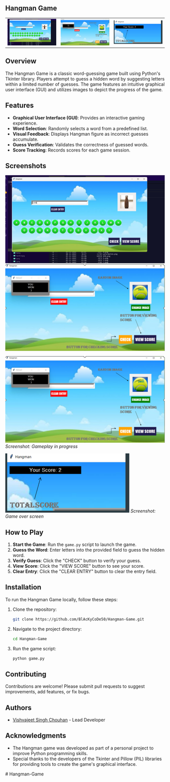 ﻿## Hangman Game

<table>
  <tr>
    <td style="object-fit: cover;"><img src="img1.png" alt="Homepage Screenshot" width="300"/></td>
    <td style="object-fit: cover;"><img src="img2.png" alt="Product Page Screenshot" width="300"/></td>
       <td style="object-fit: cover;"><img src="img3.png" alt="Product Page Screenshot" width="300"/></td>
  </tr>
</table>



## Overview

The Hangman Game is a classic word-guessing game built using Python's Tkinter library. Players attempt to guess a hidden word by suggesting letters within a limited number of guesses. The game features an intuitive graphical user interface (GUI) and utilizes images to depict the progress of the game.

## Features

- **Graphical User Interface (GUI)**: Provides an interactive gaming experience.
- **Word Selection**: Randomly selects a word from a predefined list.
- **Visual Feedback**: Displays Hangman figure as incorrect guesses accumulate.
- **Guess Verification**: Validates the correctness of guessed words.
- **Score Tracking**: Records scores for each game session.

## Screenshots

![Homepage Screenshot](img1.png)
![Product Page Screenshot](img2.png)

![Gameplay Screenshot](img2.png)
*Screenshot: Gameplay in progress*


![Game Over Screenshot](img3.png)
*Screenshot: Game over screen*


## How to Play

1. **Start the Game**: Run the `game.py` script to launch the game.
2. **Guess the Word**: Enter letters into the provided field to guess the hidden word.
3. **Verify Guess**: Click the "CHECK" button to verify your guess.
4. **View Score**: Click the "VIEW SCORE" button to see your score.
5. **Clear Entry**: Click the "CLEAR ENTRY" button to clear the entry field.

## Installation

To run the Hangman Game locally, follow these steps:

1. Clone the repository:

    ```bash
    git clone https://github.com/BlAcKyCoDe50/Hangman-Game.git
    ```

2. Navigate to the project directory:

    ```bash
    cd Hangman-Game
    ```

3. Run the game script:

    ```bash
    python game.py
    ```

## Contributing

Contributions are welcome! Please submit pull requests to suggest improvements, add features, or fix bugs.

## Authors

- [Vishvajeet Singh Chouhan](https://github.com/BlAcKyCoDe50) - Lead Developer

## Acknowledgments

- The Hangman game was developed as part of a personal project to improve Python programming skills.
- Special thanks to the developers of the Tkinter and Pillow (PIL) libraries for providing tools to create the game's graphical interface.


#   H a n g m a n - G a m e 
 
 